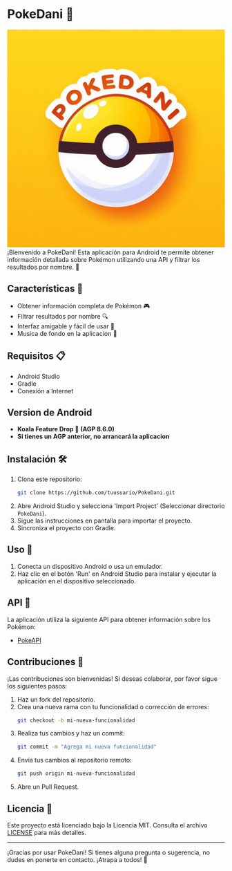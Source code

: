 # PokeDani 🐾

![Logo de Glorifrutas](app/src/main/res/drawable/pokedanilogo.png)
¡Bienvenido a PokeDani! Esta aplicación para Android te permite obtener información detallada sobre
Pokémon utilizando una API y filtrar los resultados por nombre. 🌟

## Características 🌟

- Obtener información completa de Pokémon 🎮
- Filtrar resultados por nombre 🔍
- Interfaz amigable y fácil de usar 📱
- Musica de fondo en la aplicacion 🎵

## Requisitos 📋

- Android Studio
- Gradle
- Conexión a Internet

## Version de Android

- **Koala Feature Drop 🐨 (AGP 8.6.0)**
- **Si tienes un AGP anterior, no arrancará la aplicacion**

## Instalación 🛠️

1. Clona este repositorio:
    ```bash
    git clone https://github.com/tuusuario/PokeDani.git
    ```
2. Abre Android Studio y selecciona 'Import Project' (Seleccionar directorio `PokeDani`).
3. Sigue las instrucciones en pantalla para importar el proyecto.
4. Sincroniza el proyecto con Gradle.

## Uso 🚀

1. Conecta un dispositivo Android o usa un emulador.
2. Haz clic en el botón 'Run' en Android Studio para instalar y ejecutar la aplicación en el
   dispositivo seleccionado.

## API 🔗

La aplicación utiliza la siguiente API para obtener información sobre los Pokémon:

- [PokeAPI](https://pokeapi.co/)

## Contribuciones 🤝

¡Las contribuciones son bienvenidas! Si deseas colaborar, por favor sigue los siguientes pasos:

1. Haz un fork del repositorio.
2. Crea una nueva rama con tu funcionalidad o corrección de errores:
    ```bash
    git checkout -b mi-nueva-funcionalidad
    ```
3. Realiza tus cambios y haz un commit:
    ```bash
    git commit -m "Agrega mi nueva funcionalidad"
    ```
4. Envía tus cambios al repositorio remoto:
    ```bash
    git push origin mi-nueva-funcionalidad
    ```
5. Abre un Pull Request.

## Licencia 📜

Este proyecto está licenciado bajo la Licencia MIT. Consulta el archivo [LICENSE](LICENSE) para más
detalles.

---

¡Gracias por usar PokeDani! Si tienes alguna pregunta o sugerencia, no dudes en ponerte en contacto.
¡Atrapa a todos! 🎉
